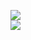 [![](https://img.shields.io/badge/Made%20With-Github%20Spray-lightgrey.svg?style=for-the-badge&logo=github)](https://github.com/Annihil/github-spray#7610)  
[![](https://i.imgur.com/2DrTn0Z.gif)](https://github.com/Annihil/github-spray)